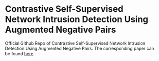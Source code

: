 # Contrastive Self-Supervised Network Intrusion Detection Using Augmented Negative Pairs
Official Github Repo of Contrastive Self-Supervised Network Intrusion Detection Using Augmented Negative Pairs. The corresponding paper can be found [here](https://www.google.com).
